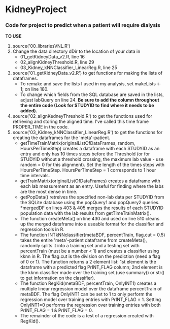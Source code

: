 # KidneyProject
### Code for project to predict when a patient will require dialysis

**TO USE**

1. source('00_librariesVNL.R')
2. Change the data directory dDir to the location of your data in 
    * 01\_getKidneyData\_v2.R, line 16
    * 02_alignKidneyThreshold.R, line 29
    * 03\_Kidney\_kNNClassifier\_LinearReg.R, line 25
3. source('01\_getKidneyData_v2.R') to get functions for making the lists of dataframes.
    * To remake and save the lists I used in my analysis, set makeLists <- 1; on line 180.
    * To change which fields from the SQL database are saved in the lists, adjust labQuery on line 24. **Be sure to add the column throughout the entire code (Look for STUDYID to find where it needs to be added).**
4. source('02\_alignKedneyThreshold.R') to get the functions used for retrieving and storing the aligned time. I've called this time frame PROPER_TIME in the code.
5. source('03\_Kidney\_kNNClassifier\_LinearReg.R') to get the functions for creating the dataframes for the 'meta'-patient. 
    * getTimeTrainMatrix(originalListOfDataFrames, random, HoursPerTimeStep) creates a dataframe with each STUDYID as an entry and only has 10 times steps before the Threshold (or for STUDYID without a threshold crossing, the maximum lab value - use random = 0 for this alignment). Set the length of the times steps with HoursPerTimeStep. HoursPerTimeStep = 1 corresponds to 1 hour time intervals. 
    * getTrainMatrix(originalListOfDataFrames) creates a dataframe with each lab measurement as an entry. Useful for finding where the labs are the most dense in time.
    * getPopData() retreives the specified non-lab data per STUDYID from the SQLite database using the popQuery1 and popQuery2 queries.
    *mergedDF on lines 403 & 405 merges the results of each STUDYID population data with the lab results from getTimeTrainMatrix().
    * The function createMeta() on line 430 and used on line 510 cleans up the merged dataframe into a useable format for the classifier and regression tools in R.
    * The function INTkNNclassifier(metaBDF, percentTrain, flag.cut = 0.5) takes the entire 'meta'-patient dataframe from createMeta(), randomly splits it into a training set and a testing set with percentTrain (must be a number < 1) and creates a classifier using kknn in R. The flag.cut is the division on the prediction (need a flag of 0 or 1). The function returns a 2 element list: 1st element is the dataframe with a predicted flag PrINT\_FLAG column; 2nd element is the kknn classifier made over the training set (use summary() or str() to get information on the classifier).
    * The function RegKid(metaBDF, percentTrain, OnlyINT1) creates a multiple linear regression model over the dataframe percentTrain of metaBDF. The flag OnlyINT1 can be set to 1 to only perform the regression model over training entries with PrINT\_FLAG = 1. Setting OnlyINT1=0 performs the regression over training entries with both PrINT\_FLAG = 1 & PrINT\_FLAG = 0.
    * The remainder of the code is a test of a regression created with RegKid().
     